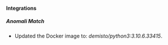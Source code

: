#### Integrations
##### Anomali Match
- Updated the Docker image to: *demisto/python3:3.10.6.33415*.
